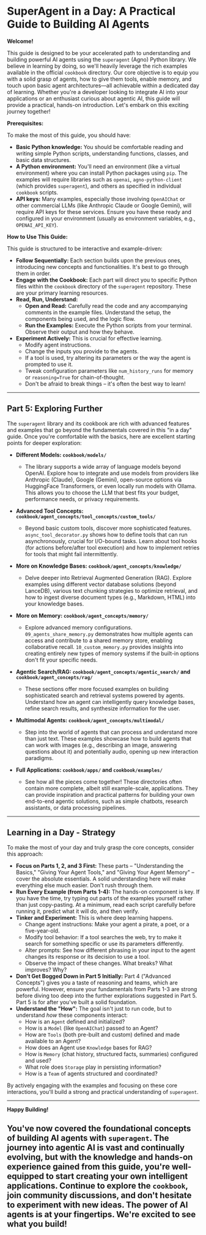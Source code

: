 # SuperAgent in a Day: A Practical Guide to Building AI Agents

**Welcome!**

This guide is designed to be your accelerated path to understanding and building powerful AI agents using the `superagent` (Agno) Python library. We believe in learning by doing, so we'll heavily leverage the rich examples available in the official `cookbook` directory. Our core objective is to equip you with a solid grasp of agents, how to give them tools, enable memory, and touch upon basic agent architectures—all achievable within a dedicated day of learning. Whether you're a developer looking to integrate AI into your applications or an enthusiast curious about agentic AI, this guide will provide a practical, hands-on introduction. Let's embark on this exciting journey together!

**Prerequisites:**

To make the most of this guide, you should have:

*   **Basic Python knowledge:** You should be comfortable reading and writing simple Python scripts, understanding functions, classes, and basic data structures.
*   **A Python environment:** You'll need an environment (like a virtual environment) where you can install Python packages using `pip`. The examples will require libraries such as `openai`, `agno-python-client` (which provides `superagent`), and others as specified in individual `cookbook` scripts.
*   **API keys:** Many examples, especially those involving `OpenAIChat` or other commercial LLMs (like Anthropic Claude or Google Gemini), will require API keys for these services. Ensure you have these ready and configured in your environment (usually as environment variables, e.g., `OPENAI_API_KEY`).

**How to Use This Guide:**

This guide is structured to be interactive and example-driven:

*   **Follow Sequentially:** Each section builds upon the previous ones, introducing new concepts and functionalities. It's best to go through them in order.
*   **Engage with the Cookbook:** Each part will direct you to specific Python files within the `cookbook` directory of the `superagent` repository. These are your primary learning resources.
*   **Read, Run, Understand:**
    *   **Open and Read:** Carefully read the code and any accompanying comments in the example files. Understand the setup, the components being used, and the logic flow.
    *   **Run the Examples:** Execute the Python scripts from your terminal. Observe their output and how they behave.
*   **Experiment Actively:** This is crucial for effective learning.
    *   Modify agent instructions.
    *   Change the inputs you provide to the agents.
    *   If a tool is used, try altering its parameters or the way the agent is prompted to use it.
    *   Tweak configuration parameters like `num_history_runs` for memory or `reasoning=True` for chain-of-thought.
    *   Don't be afraid to break things – it's often the best way to learn!

---

## Part 5: Exploring Further

The `superagent` library and its cookbook are rich with advanced features and examples that go beyond the fundamentals covered in this "in a day" guide. Once you're comfortable with the basics, here are excellent starting points for deeper exploration:

*   **Different Models: `cookbook/models/`**
    *   The library supports a wide array of language models beyond OpenAI. Explore how to integrate and use models from providers like Anthropic (Claude), Google (Gemini), open-source options via HuggingFace Transformers, or even locally run models with Ollama. This allows you to choose the LLM that best fits your budget, performance needs, or privacy requirements.

*   **Advanced Tool Concepts: `cookbook/agent_concepts/tool_concepts/custom_tools/`**
    *   Beyond basic custom tools, discover more sophisticated features. `async_tool_decorator.py` shows how to define tools that can run asynchronously, crucial for I/O-bound tasks. Learn about tool hooks (for actions before/after tool execution) and how to implement retries for tools that might fail intermittently.

*   **More on Knowledge Bases: `cookbook/agent_concepts/knowledge/`**
    *   Delve deeper into Retrieval Augmented Generation (RAG). Explore examples using different vector database solutions (beyond LanceDB), various text chunking strategies to optimize retrieval, and how to ingest diverse document types (e.g., Markdown, HTML) into your knowledge bases.

*   **More on Memory: `cookbook/agent_concepts/memory/`**
    *   Explore advanced memory configurations. `09_agents_share_memory.py` demonstrates how multiple agents can access and contribute to a shared memory store, enabling collaborative recall. `10_custom_memory.py` provides insights into creating entirely new types of memory systems if the built-in options don't fit your specific needs.

*   **Agentic Search/RAG: `cookbook/agent_concepts/agentic_search/` and `cookbook/agent_concepts/rag/`**
    *   These sections offer more focused examples on building sophisticated search and retrieval systems powered by agents. Understand how an agent can intelligently query knowledge bases, refine search results, and synthesize information for the user.

*   **Multimodal Agents: `cookbook/agent_concepts/multimodal/`**
    *   Step into the world of agents that can process and understand more than just text. These examples showcase how to build agents that can work with images (e.g., describing an image, answering questions about it) and potentially audio, opening up new interaction paradigms.

*   **Full Applications: `cookbook/apps/` and `cookbook/examples/`**
    *   See how all the pieces come together! These directories often contain more complete, albeit still example-scale, applications. They can provide inspiration and practical patterns for building your own end-to-end agentic solutions, such as simple chatbots, research assistants, or data processing pipelines.

---

## Learning in a Day - Strategy

To make the most of your day and truly grasp the core concepts, consider this approach:

*   **Focus on Parts 1, 2, and 3 First:** These parts – "Understanding the Basics," "Giving Your Agent Tools," and "Giving Your Agent Memory" – cover the absolute essentials. A solid understanding here will make everything else much easier. Don't rush through them.
*   **Run Every Example (from Parts 1-4):** The hands-on component is key. If you have the time, try typing out parts of the examples yourself rather than just copy-pasting. At a minimum, read each script carefully before running it, predict what it will do, and then verify.
*   **Tinker and Experiment:** This is where deep learning happens.
    *   Change agent instructions: Make your agent a pirate, a poet, or a five-year-old.
    *   Modify tool behavior: If a tool searches the web, try to make it search for something specific or use its parameters differently.
    *   Alter prompts: See how different phrasing in your input to the agent changes its response or its decision to use a tool.
    *   Observe the impact of these changes. What breaks? What improves? Why?
*   **Don't Get Bogged Down in Part 5 Initially:** Part 4 ("Advanced Concepts") gives you a taste of reasoning and teams, which are powerful. However, ensure your fundamentals from Parts 1-3 are strong before diving too deep into the further explorations suggested in Part 5. Part 5 is for after you've built a solid foundation.
*   **Understand the "How":** The goal isn't just to run code, but to understand *how* these components interact:
    *   How is an `Agent` defined and initialized?
    *   How is a `Model` (like `OpenAIChat`) passed to an Agent?
    *   How are `Tools` (both pre-built and custom) defined and made available to an Agent?
    *   How does an Agent use `Knowledge` bases for RAG?
    *   How is `Memory` (chat history, structured facts, summaries) configured and used?
    *   What role does `Storage` play in persisting information?
    *   How is a `Team` of agents structured and coordinated?

By actively engaging with the examples and focusing on these core interactions, you'll build a strong and practical understanding of `superagent`.

---

**Happy Building!**

You've now covered the foundational concepts of building AI agents with `superagent`. The journey into agentic AI is vast and continually evolving, but with the knowledge and hands-on experience gained from this guide, you're well-equipped to start creating your own intelligent applications. Continue to explore the `cookbook`, join community discussions, and don't hesitate to experiment with new ideas. The power of AI agents is at your fingertips. We're excited to see what you build!
---
